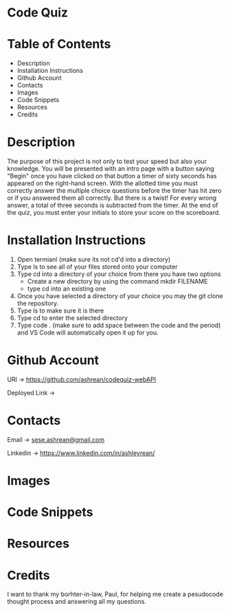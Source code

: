 # Code Quiz

# Table of Contents
 - Description
 - Installation Instructions
 - Github Account
 - Contacts
 - Images
 - Code Snippets
 - Resources
 - Credits

# Description
The purpose of this project is not only to test your speed but also your knowledge. You will be presented with an intro page with a button saying "Begin" once you have clicked on that button a timer of sixty seconds has appeared on the right-hand screen. With the allotted time you must correctly answer the multiple choice questions before the timer has hit zero or if you answered them all correctly. But there is a twist! For every wrong answer, a total of three seconds is subtracted from the timer.  At the end of the quiz, you must enter your initials to store your score on the scoreboard.

# Installation Instructions
1. Open termianl (make sure its not cd'd into a directory)
2. Type ls to see all of your files stored onto your computer
3. Type cd into a directory of your choice from there you have two options
    - Create a new directory by using the command mkdir FILENAME
    - type cd into an existing one
4. Once you have selected a directory of your choice you may the git clone the repository.
5. Type ls to make sure it is there
6. Type cd to enter the selected directory
7. Type code . (make sure to add space between the code and the period) and VS Code will automatically open it up for you.


# Github Account
URl -> https://github.com/ashrean/codequiz-webAPI

Deployed Link ->

# Contacts
Email -> sese.ashrean@gmail.com

Linkedin -> https://www.linkedin.com/in/ashleyrean/

# Images


# Code Snippets


# Resources


# Credits
I want to thank my borhter-in-law, Paul, for helping me create a pesudocode thought process and answering all my questions.

 <!-- Pseudo Code
 1. When initating the quiz the user must press start in order for the timer to work
    a. When timer has started a question can appear timer will count down from 60seconds
    b. A total of 10 questions with topics from HTML/CSS/Javascript
        1. The quiz will be multiple choice style with 3 options for answers
        2. Each wrong answer will deduct 3 seconds from the timer
            2a. IF answered wrong it will show you the correct answer
2. When timer has reached 0 or if all questions has been answered the game will end
3. When the game has ended the user is presented with the score and must enter initials
    a. The user must enter initials not numbers, characters or anything longer than their initals
4. Once user has enterted initals they have the option to play again. -->
